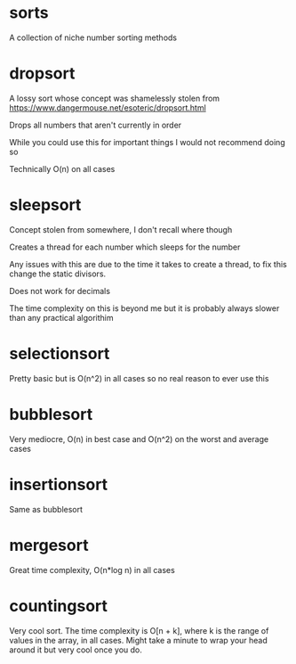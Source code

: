 # sorts
A collection of niche number sorting methods

# dropsort
A lossy sort whose concept was shamelessly stolen from https://www.dangermouse.net/esoteric/dropsort.html

Drops all numbers that aren't currently in order

While you could use this for important things I would not recommend doing so

Technically O(n) on all cases

# sleepsort
Concept stolen from somewhere, I don't recall where though

Creates a thread for each number which sleeps for the number

Any issues with this are due to the time it takes to create a thread, to fix this change the static divisors. 

Does not work for decimals

The time complexity on this is beyond me but it is probably always slower than any practical algorithim

# selectionsort

Pretty basic but is O(n^2) in all cases so no real reason to ever use this

# bubblesort

Very mediocre, O(n) in best case and O(n^2) on the worst and average cases

# insertionsort

Same as bubblesort

# mergesort

Great time complexity, O(n*log n) in all cases

# countingsort

Very cool sort. The time complexity is O[n + k], where k is the range of values in the array, in all cases. Might take a minute to wrap your head around it but very cool once you do.
